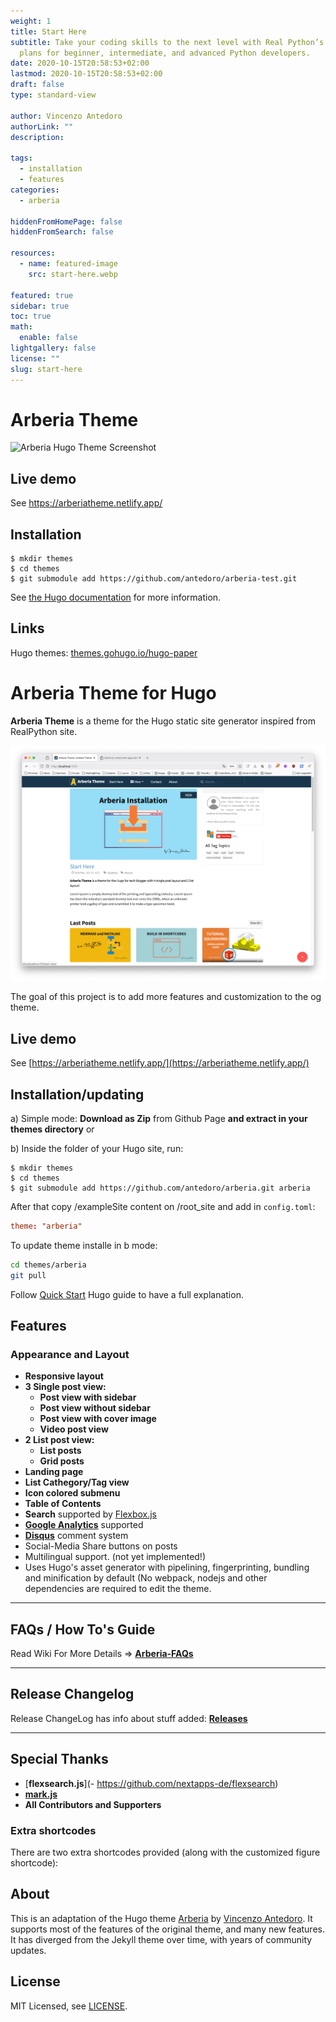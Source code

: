 ```yaml
---
weight: 1
title: Start Here
subtitle: Take your coding skills to the next level with Real Python’s accelerated study
  plans for beginner, intermediate, and advanced Python developers.
date: 2020-10-15T20:58:53+02:00
lastmod: 2020-10-15T20:58:53+02:00
draft: false
type: standard-view

author: Vincenzo Antedoro
authorLink: ""
description: 

tags:
  - installation
  - features
categories:
  - arberia

hiddenFromHomePage: false
hiddenFromSearch: false

resources:
  - name: featured-image
    src: start-here.webp

featured: true
sidebar: true
toc: true
math:
  enable: false
lightgallery: false
license: ""
slug: start-here
---
```


# Arberia Theme

![Arberia Hugo Theme Screenshot](/start-here.webp)

## Live demo

See https://arberiatheme.netlify.app/

## Installation

    $ mkdir themes
    $ cd themes
    $ git submodule add https://github.com/antedoro/arberia-test.git 
    

See [the Hugo documentation](https://gohugo.io/themes/installing/) for more information.

## Links

Hugo themes: [themes.gohugo.io/hugo-paper](https://themes.gohugo.io/hugo-paper/)

# Arberia Theme for Hugo

**Arberia Theme** is a theme for the Hugo static site generator inspired from RealPython site.

![Arberia Theme Screenshot](https://github.com/antedoro/arberia/blob/master/static/img/screenshot.png)

The goal of this project is to add more features and customization to the og theme.


## Live demo

See [https://arberiatheme.netlify.app/](https://arberiatheme.netlify.app/)

## Installation/updating

a) Simple mode: **Download as Zip** from Github Page **and extract in your themes directory** or


b) Inside the folder of your Hugo site, run:

    $ mkdir themes
    $ cd themes
    $ git submodule add https://github.com/antedoro/arberia.git arberia
    

After that copy /exampleSite content on /root_site and add in `config.toml`:

```toml
theme: "arberia"
```
    
To update theme installe in b mode:

```bash
cd themes/arberia
git pull
```

Follow [Quick Start](https://gohugo.io/getting-started/quick-start/) Hugo guide to have a full explanation.
    

## Features

### Appearance and Layout

- **Responsive layout**
- **3 Single post view:**
  - **Post view with sidebar**
  - **Post view without sidebar**
  - **Post view with cover image**
  - **Video post view**
- **2 List post view:**
  - **List posts**
  - **Grid posts**
- **Landing page**
- **List Cathegory/Tag view**
- **Icon colored submenu**
- **Table of Contents**
- **Search** supported by [Flexbox.js](flexbox.js)
- **[Google Analytics](https://analytics.google.com/analytics)** supported
- **[Disqus](https://disqus.com)** comment system
- Social-Media Share buttons on posts
- Multilingual support. (not yet implemented!)
- Uses Hugo's asset generator with pipelining, fingerprinting, bundling and minification by default (No webpack, nodejs and other dependencies are required to edit the theme.

---


## FAQs / How To's Guide

Read Wiki For More Details => **[Arberia-FAQs]()**

---

## Release Changelog

Release ChangeLog has info about stuff added: **[Releases](https://github.com/antedoro/arberia/releases)**


---

## Special Thanks

- [**flexsearch.js**](- https://github.com/nextapps-de/flexsearch)
- [**mark.js**](https://github.com/julmot/mark.js)
- **All Contributors and Supporters**


### Extra shortcodes

There are two extra shortcodes provided (along with the customized figure shortcode):

## About

This is an adaptation of the Hugo theme [Arberia](https://deanattali.com/beautiful-jekyll/) by [Vincenzo Antedoro](https://antedoro.it/contatti/). It supports most of the features of the original theme, and many new features. It has diverged from the Jekyll theme over time, with years of community updates.

## License

MIT Licensed, see [LICENSE](https://github.com/halogenica/Hugo-BeautifulHugo/blob/master/LICENSE).
